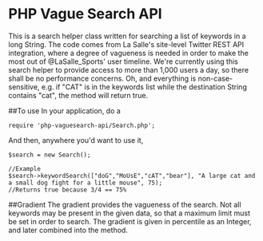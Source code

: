 # PHP Vague Search API
This is a search helper class written for searching a list of keywords in a long String. The code comes from La Salle's site-level Twitter REST API integration, where a degree of vagueness is needed in order to make the most out of @LaSalle_Sports' user timeline. We're currently using this search helper to provide access to more than 1,000 users a day, so there shall be no performance concerns. Oh, and everything is non-case-sensitive, e.g. if "CAT" is in the keywords list while the destination String contains "cat", the method will return true.

##To use
In your application, do a
```
require 'php-vaguesearch-api/Search.php';
```
And then, anywhere you'd want to use it,
```
$search = new Search();

//Example
$search->keywordSearch(["doG","MoUsE","cAT","bear"], "A large cat and a small dog fight for a little mouse", 75);
//Returns true because 3/4 == 75%
```

##Gradient
The gradient provides the vagueness of the search. Not all keywords may be present in the given data, so that a maximum limit must be set in order to search. The gradient is given in percentile as an Integer, and later combined into the method.
